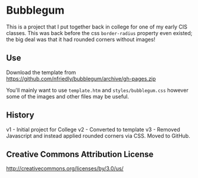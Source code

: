 Bubblegum
=========

This is a project that I put together back in college for one of my early CIS classes.
This was back before the css `border-radius` property even existed; the big deal was that it had rounded corners without images!

Use
---

Download the template from https://github.com/nfriedly/bubblegum/archive/gh-pages.zip

You'll mainly want to use `template.htm` and `styles/bubblegum.css` however some of the images and other files may be useful.


History
-------

v1 - Initial project for College
v2 - Converted to template
v3 - Removed Javascript and instead applied rounded corners via CSS. Moved to GitHub.

Creative Commons Attribution License
------------------------------------

http://creativecommons.org/licenses/by/3.0/us/
